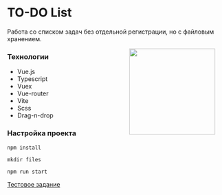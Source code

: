 # TO-DO List

Работа со списком задач без отдельной регистрации, но с файловым хранением.

<img src="https://cdn-icons-png.flaticon.com/512/3082/3082854.png" width="200" align="right" hspace="20">

### Технологии

* Vue.js
* Typescript
* Vuex
* Vue-router
* Vite
* Scss
* Drag-n-drop

### Настройка проекта

```
npm install

mkdir files

npm run start
```

[Тестовое задание](https://github.com/KazanExpress/frontend-test-task)
